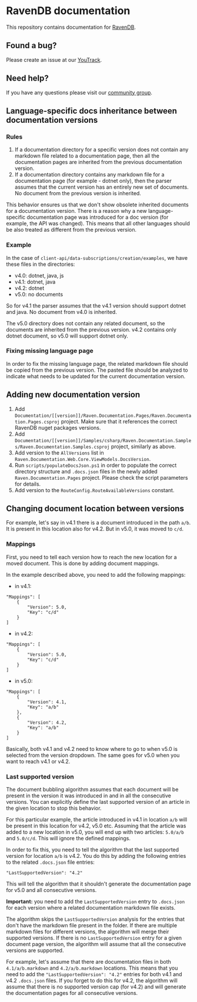 # RavenDB documentation

This repository contains documentation for [RavenDB](https://ravendb.net/docs).

Found a bug?
------------
Please create an issue at our [YouTrack](https://issues.hibernatingrhinos.com/issues/RDoc).

Need help?
----------
If you have any questions please visit our [community group](http://groups.google.com/group/ravendb/).

## Language-specific docs inheritance between documentation versions

### Rules

1. If a documentation directory for a specific version does not contain any markdown file related to a documentation page, then all the documentation pages are inherited from the previous documentation version.
2. If a documentation directory contains any markdown file for a documentation page (for example - dotnet only), then the parser assumes that the current version has an entirely new set of documents. No document from the previous version is inherited.

This behavior ensures us that we don't show obsolete inherited documents for a documentation version. There is a reason why a new language-specific documentation page was introduced for a doc version (for example, the API was changed). This means that all other languages should be also treated as different from the previous version.

### Example

In the case of `client-api/data-subscriptions/creation/examples`, we have these files in the directories:

- v4.0: dotnet, java, js
- v4.1: dotnet, java
- v4.2: dotnet
- v5.0: no documents

So for v4.1 the parser assumes that the v4.1 version should support dotnet and java. No document from v4.0 is inherited.

The v5.0 directory does not contain any related document, so the documents are inherited from the previous version. v4.2 contains only dotnet document, so v5.0 will support dotnet only.

### Fixing missing language page

In order to fix the missing language page, the related markdown file should be copied from the previous version. The pasted file should be analyzed to indicate what needs to be updated for the current documentation version.


## Adding new documentation version

1. Add `Documentation/[[version]]/Raven.Documentation.Pages/Raven.Documentation.Pages.csproj` project. Make sure that it references the correct RavenDB nuget packages versions.
2. Add `Documentation/[[version]]/Samples/csharp/Raven.Documentation.Samples/Raven.Documentation.Samples.csproj` project, similarly as above.
3. Add version to the `AllVersions` list in `Raven.Documentation.Web.Core.ViewModels.DocsVersion`.
4. Run `scripts/populateDocsJson.ps1` in order to populate the correct directory structure and `.docs.json` files in the newly added `Raven.Documentation.Pages` project. Please check the script parameters for details.
5. Add version to the `RouteConfig.RouteAvailableVersions` constant.


## Changing document location between versions

For example, let's say in v4.1 there is a document introduced in the path `a/b`. It is present in this location also for v4.2. But in v5.0, it was moved to `c/d`.

### Mappings

First, you need to tell each version how to reach the new location for a moved document. This is done by adding document mappings.

In the example described above, you need to add the following mappings:
- in v4.1:
```
"Mappings": [
    {
        "Version": 5.0,
        "Key": "c/d"
    }
]
```
- in v4.2:
```
"Mappings": [
    {
        "Version": 5.0,
        "Key": "c/d"
    }
]
```
- in v5.0:
```
"Mappings": [
    {
        "Version": 4.1,
        "Key": "a/b"
    },
    {
        "Version": 4.2,
        "Key": "a/b"
    }
]
```
Basically, both v4.1 and v4.2 need to know where to go to when v5.0 is selected from the version dropdown. The same goes for v5.0 when you want to reach v4.1 or v4.2.

### Last supported version

The document bubbling algorithm assumes that each document will be present in the version it was introduced in and in all the consecutive versions. You can explicitly define the last supported version of an article in the given location to stop this behavior.

For this particular example, the article introduced in v4.1 in location `a/b` will be present in this location for v4.2, v5.0 etc. Assuming that the article was added to a new location in v5.0, you will end up with two articles: `5.0/a/b` and `5.0/c/d`. This will ignore the defined mappings.

In order to fix this, you need to tell the algorithm that the last supported version for location `a/b` is v4.2. You do this by adding the following entries to the related `.docs.json` file entries:
```
"LastSupportedVersion": "4.2"
```

This will tell the algorithm that it shouldn't generate the documentation page for v5.0 and all consecutive versions.

**Important:** you need to add the `LastSupportedVersion` entry to `.docs.json` for each version where a related documentation markdown file exists.

The algorithm skips the `LastSupportedVersion` analysis for the entries that don't have the markdown file present in the folder. If there are multiple markdown files for different versions, the algorithm will merge their supported versions. If there is no `LastSupportedVersion` entry for a given document page version, the algorithm will assume that all the consecutive versions are supported.

For example, let's assume that there are documentation files in both `4.1/a/b.markdown` and `4.2/a/b.markdown` locations. This means that you need to add the `"LastSupportedVersion": "4.2"` entries for both v4.1 and v4.2 `.docs.json` files. If you forget to do this for v4.2, the algorithm will assume that there is no supported version cap (for v4.2) and will generate the documentation pages for all consecutive versions.
